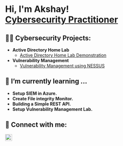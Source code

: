 <h1>Hi, I'm Akshay! <br/><a href="https://www.linkedin.com/in/akshayparulekar/">Cybersecurity Practitioner</a>

<h2>👨‍💻 Cybersecurity  Projects:</h2>

- <b>Active Directory Home Lab</b>
  - [Active Directory Home Lab Demonstration](https://github.com/Akshay8550/ActiveDirectoryLab)
- <b>Vulnerability Management</b>
  - [Vulnerability Management using NESSUS](https://github.com/Akshay8550/ActiveDirectoryLab)

<!-- <h2>📺 Popular YouTube Videos</h2> -->

## 🌱 I’m currently learning ...
  - **Setup SIEM in Azure.** 
  - **Create File integrity Monitor.**  
  - **Building a Simple REST API.**
  - **Setup Vulnerability Management Lab.**



<h2> 🤳 Connect with me:</h2>

[<img align="left" alt="JoshMadakor | LinkedIn" width="22px" src="https://i.imgur.com/Dx482KK.png" />][linkedin]
<!--[<img align="left" alt="JoshMadakor | YouTube" width="22px" src="https://cdn.jsdelivr.net/npm/simple-icons@v3/icons/youtube.svg" />][youtube]-->
<!--[<img align="left" alt="JoshMadakor | Twitter" width="22px" src="https://cdn.jsdelivr.net/npm/simple-icons@v3/icons/twitter.svg" />][twitter]-->
<!--[<img align="left" alt="JoshMadakor | Instagram" width="22px" src="https://cdn.jsdelivr.net/npm/simple-icons@v3/icons/instagram.svg" />][instagram]-->

<!-- [twitter]: https://twitter.com/joshmadakor -->
<!-- [youtube]: https://www.youtube.com/c/joshmadakor -->
<!-- [instagram]: https://www.instagram.com/joshmadakor/ -->
[linkedin]: https://www.linkedin.com/in/akshayparulekar/

<!--
Here are some ideas to get you started:

- 🔭 I’m currently working on ...
- 🌱 I’m currently learning ...
- 👯 I’m looking to collaborate on ...
- 🤔 I’m looking for help with ...
- 💬 Ask me about ...
- 📫 How to reach me: ...
- 😄 Pronouns: ...
- ⚡ Fun fact: ...
-->
